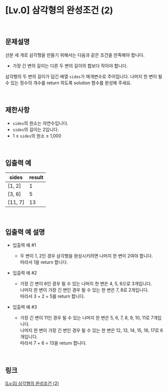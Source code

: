 # [Lv.0] 삼각형의 완성조건 (2)

<br>

## 문제설명
선분 세 개로 삼각형을 만들기 위해서는 다음과 같은 조건을 만족해야 합니다.

- 가장 긴 변의 길이는 다른 두 변의 길이의 합보다 작아야 합니다.

삼각형의 두 변의 길이가 담긴 배열 `sides`가 매개변수로 주어집니다. 나머지 한 변이 될 수 있는 정수의 개수를 return 하도록 solution 함수를 완성해 주세요.

<br>

## 제한사항
- `sides`의 원소는 자연수입니다.
- `sides`의 길이는 2입니다.
- 1 ≤ `sides`의 원소 ≤ 1,000

<br>

## 입출력 예
| sides | result |
|---|---|
| [1, 2] | 1 |
| [3, 6] | 5 |
| [11, 7] | 13 |

<br>

## 입출력 예 설명
- 입출력 예 #1
    - 두 변이 1, 2인 경우 삼각형을 완성시키려면 나머지 한 변이 2여야 합니다.<br>
    따라서 1을 return 합니다.

- 입출력 예 #2
    - 가장 긴 변이 6인 경우 될 수 있는 나머지 한 변은 4, 5, 6으로 3개입니다.<br>
    나머지 한 변이 가장 긴 변인 경우 될 수 있는 한 변은 7, 8로 2개입니다.<br>
    따라서 3 + 2 = 5를 return 합니다.

- 입출력 예 #3
    - 가장 긴 변이 11인 경우 될 수 있는 나머지 한 변은 5, 6, 7, 8, 9, 10, 11로 7개입니다.<br>
    나머지 한 변이 가장 긴 변인 경우 될 수 있는 한 변은 12, 13, 14, 15, 16, 17로 6개입니다.<br>
    따라서 7 + 6 = 13을 return 합니다.

<br>

## 링크
[[Lv.0] 삼각형의 완성조건 (2)](https://school.programmers.co.kr/learn/courses/30/lessons/120868)
